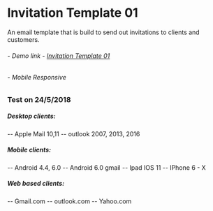 # **Invitation Template 01**

An email template that is build to send out invitations to clients and customers.

###### - Demo link - [Invitation Template 01](https://github.com/PeterWebDev/Email-Templates/tree/master/Invitation_Template_01)

###### - Mobile Responsive 

### Test on 24/5/2018
##### Desktop clients:
-- Apple Mail 10,11
-- outlook 2007, 2013, 2016
##### Mobile clients:
-- Android 4.4, 6.0
-- Android 6.0 gmail
-- Ipad IOS 11
-- IPhone 6 - X
##### Web based clients:
-- Gmail.com
-- outlook.com
-- Yahoo.com

